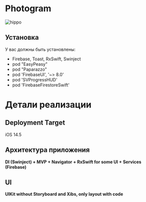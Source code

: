# Photogram
![hippo](https://media.giphy.com/media/ZuErDJIRTjQDwpRE1e/giphy.gif)

## Установка
У вас должны быть установлены:
- Firebase, Toast, RxSwift, Swinject
- pod "EasyPeasy"
- pod "Paparazzo"
- pod 'FirebaseUI', '~> 8.0'
- pod 'SVProgressHUD'
- pod 'FirebaseFirestoreSwift' 

# Детали реализации
## Deployment Target
iOS 14.5
## Архитектура приложения
**DI (Swinject) + MVP + Navigator + RxSwift for some UI + Services (Firebase)**<br>
## UI
**UIKit without Storyboard and Xibs, only layout with code**<br>
